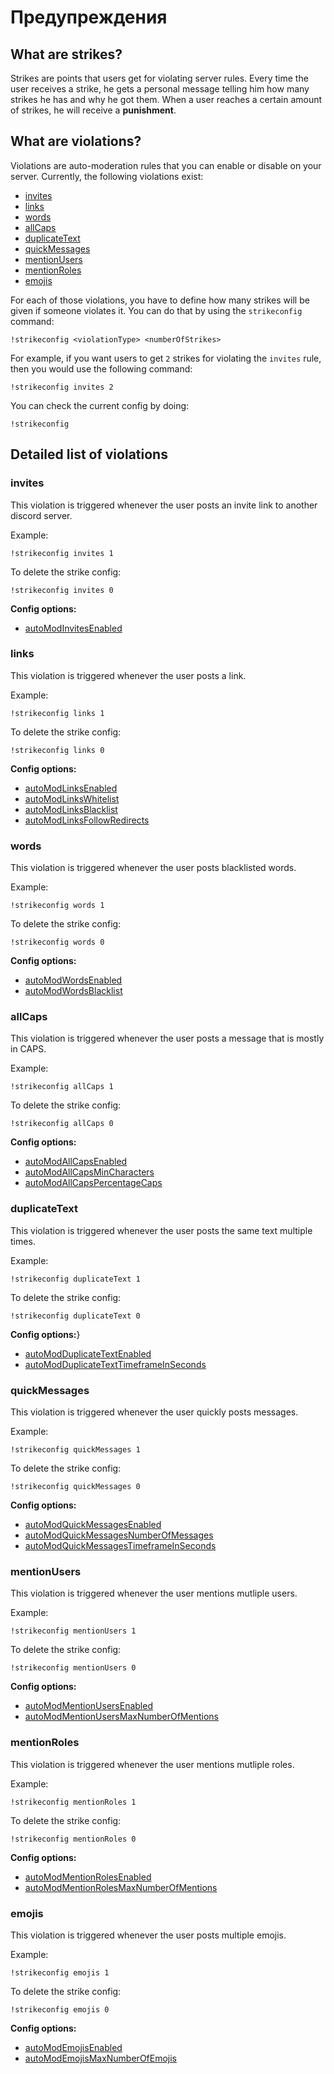 # Предупреждения

## What are strikes?

Strikes are points that users get for violating server rules. Every time the user receives a strike, he gets a personal message telling him how many strikes he has and why he got them. When a user reaches a certain amount of strikes, he will receive a **punishment**.

## What are violations?

Violations are auto-moderation rules that you can enable or disable on your server. Currently, the following violations exist:

- [invites](strikes.md#invites)
- [links](strikes.md#links)
- [words](strikes.md#words)
- [allCaps](strikes.md#allcaps)
- [duplicateText](strikes.md#duplicatetext)
- [quickMessages](strikes.md#quickmessages)
- [mentionUsers](strikes.md#mentionusers)
- [mentionRoles](strikes.md#mentionroles)
- [emojis](strikes.md#emojis)

For each of those violations, you have to define how many strikes will be given if someone violates it. You can do that by using the `strikeconfig` command:

```text
!strikeconfig <violationType> <numberOfStrikes>
```

For example, if you want users to get `2` strikes for violating the `invites` rule, then you would use the following command:

```text
!strikeconfig invites 2
```

You can check the current config by doing:

```text
!strikeconfig
```

## Detailed list of violations

### invites

This violation is triggered whenever the user posts an invite link to another discord server.

Example:

`!strikeconfig invites 1`

To delete the strike config:

`!strikeconfig invites 0`

**Config options:**

- [autoModInvitesEnabled](../../reference/settings?id=enabled-2)

### links

This violation is triggered whenever the user posts a link.

Example:

`!strikeconfig links 1`

To delete the strike config:

`!strikeconfig links 0`

**Config options:**

- [autoModLinksEnabled](../../reference/settings?id=enabled-3)
- [autoModLinksWhitelist](../../reference/settings?id=whitelist)
- [autoModLinksBlacklist](../../reference/settings?id=blacklist)
- [autoModLinksFollowRedirects](../../reference/settings?id=follow-redirects)

### words

This violation is triggered whenever the user posts blacklisted words.

Example:

`!strikeconfig words 1`

To delete the strike config:

`!strikeconfig words 0`

**Config options:**

- [autoModWordsEnabled](../../reference/settings?id=enabled-4)
- [autoModWordsBlacklist](../../reference/settings?id=blacklist-1)

### allCaps

This violation is triggered whenever the user posts a message that is mostly in CAPS.

Example:

`!strikeconfig allCaps 1`

To delete the strike config:

`!strikeconfig allCaps 0`

**Config options:**

- [autoModAllCapsEnabled](../../reference/settings?id=enabled-5)
- [autoModAllCapsMinCharacters](../../reference/settings?id=min-characters)
- [autoModAllCapsPercentageCaps](../../reference/settings?id=percentage-caps)

### duplicateText

This violation is triggered whenever the user posts the same text multiple times.

Example:

`!strikeconfig duplicateText 1`

To delete the strike config:

`!strikeconfig duplicateText 0`

**Config options:**}

- [autoModDuplicateTextEnabled](../../reference/settings?id=enabled-6)
- [autoModDuplicateTextTimeframeInSeconds](../../reference/settings?id=timeframe-in-seconds)

### quickMessages

This violation is triggered whenever the user quickly posts messages.

Example:

`!strikeconfig quickMessages 1`

To delete the strike config:

`!strikeconfig quickMessages 0`

**Config options:**

- [autoModQuickMessagesEnabled](../../reference/settings?id=enabled-7)
- [autoModQuickMessagesNumberOfMessages](../../reference/settings?id=-of-messages)
- [autoModQuickMessagesTimeframeInSeconds](../../reference/settings?id=timeframe-in-seconds-1)

### mentionUsers

This violation is triggered whenever the user mentions mutliple users.

Example:

`!strikeconfig mentionUsers 1`

To delete the strike config:

`!strikeconfig mentionUsers 0`

**Config options:**

- [autoModMentionUsersEnabled](../../reference/settings?id=enabled-8)
- [autoModMentionUsersMaxNumberOfMentions](../../reference/settings?id=max-of-mentions)

### mentionRoles

This violation is triggered whenever the user mentions mutliple roles.

Example:

`!strikeconfig mentionRoles 1`

To delete the strike config:

`!strikeconfig mentionRoles 0`

**Config options:**

- [autoModMentionRolesEnabled](../../reference/settings?id=enabled-9)
- [autoModMentionRolesMaxNumberOfMentions](../../reference/settings?id=max-of-mentions-1)

### emojis

This violation is triggered whenever the user posts multiple emojis.

Example:

`!strikeconfig emojis 1`

To delete the strike config:

`!strikeconfig emojis 0`

**Config options:**

- [autoModEmojisEnabled](../../reference/settings?id=enabled-10)
- [autoModEmojisMaxNumberOfEmojis](../../reference/settings?id=max-of-emojis)

